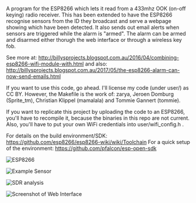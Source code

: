 A program for the ESP8266 which lets it read from a 433mhz OOK (on-off keying) 
radio receiver. This has been extended to have the ESP8266 recognise sensors 
from the ID they broadcast and serve a webpage showing which have been detected.
It also sends out email alerts when sensors are triggered while the alarm is 
"armed". The alarm can be armed and disarmed either thorugh the web interface or
through a wireless key fob.

See more at: http://billysprojects.blogspot.com.au/2016/04/combining-esp8266-wifi-module-with.html
   and also: http://billysprojects.blogspot.com.au/2017/05/the-esp8266-alarm-can-now-send-emails.html

If you want to use this code, go ahead. I'll license my code (under user/) as CC BY.
However, the Makefile is the work of: zarya, Jeroen Domburg (Sprite_tm), 
Christian Klippel (mamalala) and Tommie Gannert (tommie).

If you want to replicate this project by uploading the code to an ESP8266, you'll
have to recompile it, because the binaries in this repo are not current. Also, 
you'll have to put your own WiFi credentials into user/wifi_config.h .

For details on the build environment/SDK: https://github.com/esp8266/esp8266-wiki/wiki/Toolchain
For a quick setup of the environment:     https://github.com/pfalcon/esp-open-sdk

![ESP8266](https://3.bp.blogspot.com/-UnC8dADr9M0/WRw6J_3jrKI/AAAAAAAAAts/SxtiTdGjlSgliBR_OnRYi6-r0jheWI7ugCLcB/s400/DSC_0025.JPG)

![Example Sensor](https://3.bp.blogspot.com/-X3tzRxuR268/VwY4ft80KPI/AAAAAAAAAZs/2E7DH_TVJM02qMYSRgKdYn7zI_TKqltZA/s320/IMG_1372.JPG)

![SDR analysis](https://2.bp.blogspot.com/-mxK08ZOS45w/VwY4iWwRy5I/AAAAAAAAAZ8/tFiu94m3OokjNhL08Jq6MyqATq4yWVKHg/s640/sdr%2B433.jpg)

![Screenshot of Web Interface](https://1.bp.blogspot.com/-_u8JuiHXa0Q/WS1XMfgPvKI/AAAAAAAAAus/9qquS1aSsF4wkIyNPq8FN1voG9WEIpq1QCLcB/s320/ss2.png)
